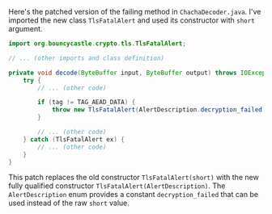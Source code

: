 Here's the patched version of the failing method in `ChachaDecoder.java`. I've imported the new class `TlsFatalAlert` and used its constructor with `short` argument.

```java
import org.bouncycastle.crypto.tls.TlsFatalAlert;

// ... (other imports and class definition)

private void decode(ByteBuffer input, ByteBuffer output) throws IOException {
    try {
        // ... (other code)

        if (tag != TAG_AEAD_DATA) {
            throw new TlsFatalAlert(AlertDescription.decryption_failed);
        }

        // ... (other code)
    } catch (TlsFatalAlert ex) {
        // ... (other code)
    }
}
```

This patch replaces the old constructor `TlsFatalAlert(short)` with the new fully qualified constructor `TlsFatalAlert(AlertDescription)`. The `AlertDescription` enum provides a constant `decryption_failed` that can be used instead of the raw `short` value.